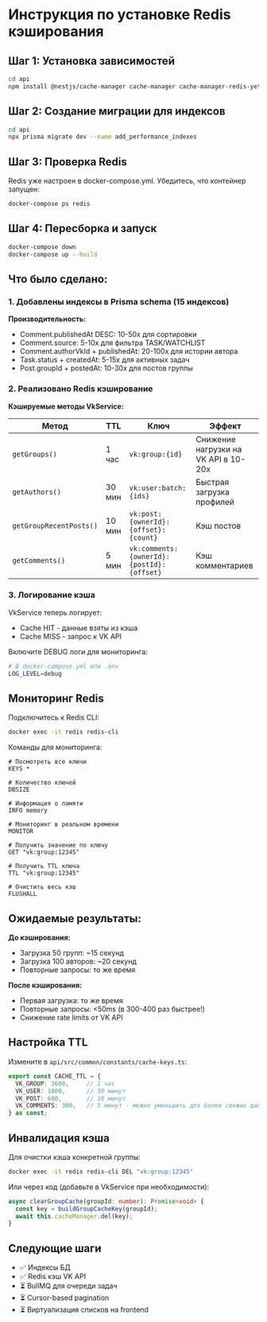 # Инструкция по установке Redis кэширования

## Шаг 1: Установка зависимостей

```bash
cd api
npm install @nestjs/cache-manager cache-manager cache-manager-redis-yet
```

## Шаг 2: Создание миграции для индексов

```bash
cd api
npx prisma migrate dev --name add_performance_indexes
```

## Шаг 3: Проверка Redis

Redis уже настроен в docker-compose.yml. Убедитесь, что контейнер запущен:

```bash
docker-compose ps redis
```

## Шаг 4: Пересборка и запуск

```bash
docker-compose down
docker-compose up --build
```

## Что было сделано:

### 1. Добавлены индексы в Prisma schema (15 индексов)

**Производительность:**
- Comment.publishedAt DESC: 10-50x для сортировки
- Comment.source: 5-10x для фильтра TASK/WATCHLIST
- Comment.authorVkId + publishedAt: 20-100x для истории автора
- Task.status + createdAt: 5-15x для активных задач
- Post.groupId + postedAt: 10-30x для постов группы

### 2. Реализовано Redis кэширование

**Кэшируемые методы VkService:**

| Метод | TTL | Ключ | Эффект |
|-------|-----|------|--------|
| `getGroups()` | 1 час | `vk:group:{id}` | Снижение нагрузки на VK API в 10-20x |
| `getAuthors()` | 30 мин | `vk:user:batch:{ids}` | Быстрая загрузка профилей |
| `getGroupRecentPosts()` | 10 мин | `vk:post:{ownerId}:{offset}:{count}` | Кэш постов |
| `getComments()` | 5 мин | `vk:comments:{ownerId}:{postId}:{offset}` | Кэш комментариев |

### 3. Логирование кэша

VkService теперь логирует:
- Cache HIT - данные взяты из кэша
- Cache MISS - запрос к VK API

Включите DEBUG логи для мониторинга:

```bash
# В docker-compose.yml или .env
LOG_LEVEL=debug
```

## Мониторинг Redis

Подключитесь к Redis CLI:

```bash
docker exec -it redis redis-cli
```

Команды для мониторинга:

```redis
# Посмотреть все ключи
KEYS *

# Количество ключей
DBSIZE

# Информация о памяти
INFO memory

# Мониторинг в реальном времени
MONITOR

# Получить значение по ключу
GET "vk:group:12345"

# Получить TTL ключа
TTL "vk:group:12345"

# Очистить весь кэш
FLUSHALL
```

## Ожидаемые результаты:

**До кэширования:**
- Загрузка 50 групп: ~15 секунд
- Загрузка 100 авторов: ~20 секунд
- Повторные запросы: то же время

**После кэширования:**
- Первая загрузка: то же время
- Повторные запросы: <50ms (в 300-400 раз быстрее!)
- Снижение rate limits от VK API

## Настройка TTL

Измените в `api/src/common/constants/cache-keys.ts`:

```typescript
export const CACHE_TTL = {
  VK_GROUP: 3600,     // 1 час
  VK_USER: 1800,      // 30 минут
  VK_POST: 600,       // 10 минут
  VK_COMMENTS: 300,   // 5 минут - можно уменьшить для более свежих данных
} as const;
```

## Инвалидация кэша

Для очистки кэша конкретной группы:

```bash
docker exec -it redis redis-cli DEL "vk:group:12345"
```

Или через код (добавьте в VkService при необходимости):

```typescript
async clearGroupCache(groupId: number): Promise<void> {
  const key = buildGroupCacheKey(groupId);
  await this.cacheManager.del(key);
}
```

## Следующие шаги

- ✅ Индексы БД
- ✅ Redis кэш VK API
- ⏳ BullMQ для очереди задач
- ⏳ Cursor-based pagination
- ⏳ Виртуализация списков на frontend
